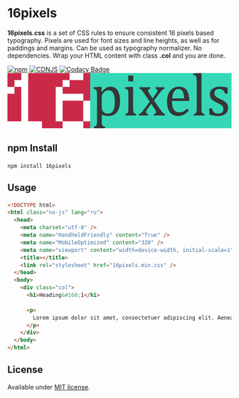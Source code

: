 # 16pixels

**16pixels.css** is a set of CSS rules to ensure consistent 16 pixels based typography. Pixels are used for font sizes and line heights, as well as for paddings and margins. Can be used as typography normalizer. No dependencies. Wrap your HTML content with class **.col** and you are done.

[![npm](https://img.shields.io/npm/v/16pixels.svg)](https://www.npmjs.com/package/16pixels)
[![CDNJS](https://img.shields.io/cdnjs/v/16pixels.svg)](https://cdnjs.com/libraries/16pixels)
[![Codacy Badge](https://app.codacy.com/project/badge/Grade/0de605fc9397497895508d26e3bdbae2)](https://www.codacy.com/manual/englishextra/16pixels/dashboard?utm_source=github.com&amp;utm_medium=referral&amp;utm_content=englishextra/16pixels&amp;utm_campaign=Badge_Grade)
![16pixels](https://github.com/englishextra/16pixels/raw/master/img/16pixels-logo-36D7B7-935x230.png)

## npm Install

`npm install 16pixels`

## Usage

```html
<!DOCTYPE html>
<html class="no-js" lang="ru">
  <head>
    <meta charset="utf-8" />
    <meta name="HandheldFriendly" content="True" />
    <meta name="MobileOptimized" content="320" />
    <meta name="viewport" content="width=device-width, initial-scale=1" />
    <title></title>
    <link rel="stylesheet" href="16pixels.min.css" />
  </head>
  <body>
    <div class="col">
      <h1>Heading&#160;1</h1>

      <p>
        Lorem ipsum dolor sit amet, consectetuer adipiscing elit. Aenean commodo ligula eget dolor. Aenean massa. Cum sociis natoque penatibus et magnis dis parturient montes, nascetur ridiculus mus. Donec quam felis,
      </p>
    </div>
  </body>
</html>
```

## License

Available under [MIT license](https://opensource.org/licenses/MIT).
